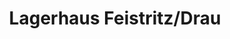---
title: "Lagerhaus Feistritz/Drau"
url: /paternion/lagerhaus-feistritz-drau/
shop: Garten-Center
---